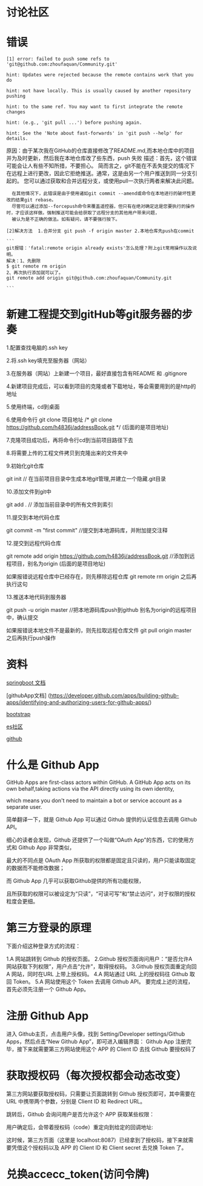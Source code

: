 # 讨论社区

# 错误
```
[1] error: failed to push some refs to 'git@github.com:zhoufaquan/Community.git'

hint: Updates were rejected because the remote contains work that you do

hint: not have locally. This is usually caused by another repository pushing

hint: to the same ref. You may want to first integrate the remote changes

hint: (e.g., 'git pull ...') before pushing again.

hint: See the 'Note about fast-forwards' in 'git push --help' for details.
```

   原因：由于某次我在GitHub的仓库直接修改了README.md,而本地仓库中的项目并为及时更新，然后我在本地仓库改了些东西，push 失败
   描述：首先，这个错误可能会让人有些不知所措，不要担心。
      简而言之，git不能在不丢失提交的情况下在远程上进行更改，因此它拒绝推送。通常，这是由另一个用户推送到同一分支引起的。
      您可以通过获取和合并远程分支，或使用pull一次执行两者来解决此问题。
      
      在其他情况下，此错误是由于使用诸如git commit --amend或命令在本地进行的破坏性更改的结果git rebase。
      尽管可以通过添加--forcepush命令来覆盖遥控器，但只有在绝对确定这是您要执行的操作时，才应该这样做。强制推送可能会给获取了远程分支的其他用户带来问题，
      被认为是不正确的做法。如有疑问，请不要强行按下。
      
    [2]解决方法  1.合并分支 git push -f origin master 2.本地仓库先push在commit
    
    ```
    git报错：'fatal:remote origin already exists'怎么处理？附上git常用操作以及说明。
    解决：1、先删除
    $ git remote rm origin
    2、再次执行添加就可以了。　
    git remote add origin git@github.com:zhoufaquan/Community.git

    ```

# 新建工程提交到gitHub等git服务器的步奏

1.配置查找电脑的.ssh key

2.将.ssh key填充至服务器（网站）

3.在服务器（网站）上新建一个项目，最好直接包含有README 和 .gitignore

4.新建项目完成后，可以看到项目的克隆或者下载地址，等会需要用到的是http的地址


5.使用终端，cd到桌面

6.使用命令行 git clone 项目地址 /* git clone https://github.com/h4836j/addressBook.git */ (后面的是项目地址)

7.克隆项目成功后，再将命令行cd到当前项目路径下去

8.将需要上传的工程文件拷贝到克隆出来的文件夹中

9.初始化git仓库

git init // 在当前项目目录中生成本地git管理,并建立一个隐藏.git目录

10.添加文件到git中

git add . // 添加当前目录中的所有文件到索引

11.提交到本地代码仓库

git commit -m "first commit" //提交到本地源码库，并附加提交注释

12.提交到远程代码仓库

git remote add origin https://github.com/h4836j/addressBook.git //添加到远程项目，别名为origin (后面的是项目地址)

如果报错说远程仓库中已经存在，则先移除远程仓库 git remote rm origin 之后再执行这句

13.推送本地代码到服务器

git push -u origin master //把本地源码库push到github 别名为origin的远程项目中，确认提交

如果报错说本地文件不是最新的，则先拉取远程仓库文件 git pull origin master 之后再执行push操作

# 资料
[springboot 文档](https://docs.spring.io/spring-boot/docs)

[githubApp文档] (https://developer.github.com/apps/building-github-apps/identifying-and-authorizing-users-for-github-apps/)

[bootstrap](https://v3.bootcss.com/components/#navbar)

[es社区](https://elasticsearch.cn/)

[github](https://github.com/zhoufaquan/Kaola)

# 什么是 Github App

GitHub Apps are first-class actors within GitHub. A GitHub App acts on its own behalf,taking actions via the API directly using its own identity,
 
which means you don't need to maintain a bot or service account as a separate user.
 
 简单翻译一下，就是 Github App 可以通过 Github 提供的认证信息去调用 Github API。
 
 细心的读者会发现，Github 还提供了一个叫做“OAuth App”的东西，它的使用方式和 Github App 非常类似，
 
 最大的不同点是 OAuth App 所获取的权限都是固定且只读的，用户只能读取固定的数据而不能修改数据；
 
 而 Github App 几乎可以获取Github提供的所有功能权限，
 
 且所获取的权限可以被设定为“只读”，“可读可写”和“禁止访问”，对于权限的授权粒度会更细。
 
 # 第三方登录的原理
 
 下面介绍这种登录方式的流程：
 
 1.A 网站跳转到 Github 的授权页面。
 2.Github 授权页面询问用户：“是否允许A网站获取下列权限”，用户点击“允许”，取得授权码。
 3.Github 授权页面重定向回 A 网站，同时在URL 上带上授权码。
 4.A 网站通过 URL 上的授权码往 Github 取回 Token。
 5.A 网站使用这个 Token 去调用 Github API。
 要完成上述的流程，首先必须先注册一个 Github App。
 
 # 注册 Github App
 
 进入 Github主页，点击用户头像，找到 Setting/Developer settings/Github Apps，然后点击“New Github App”，即可进入编辑界面：
 Github App 注册完毕，接下来就需要第三方网站使用这个 APP 的 Client ID 去找 Github 要授权码了
 # 获取授权码（每次授权都会动态改变）
 
 第三方网站要获取授权码，只需要让页面跳转到 Github 授权页即可，其中需要在 URL 中携带两个参数，分别是 Client ID 和 Redirect URL。
 
 跳转后，Github 会询问用户是否允许这个 APP 获取某些权限：
 
 用户确定后，会带着授权码（code）重定向到给定的回调地址:
 
 这时候，第三方页面（这里是 localhost:8087）已经拿到了授权码，接下来就需要凭借这个授权码以及 APP 的 Client ID 和 Client secret 去兑换 Token 了。
 
 
 # 兑换accecc_token(访问令牌)
 
